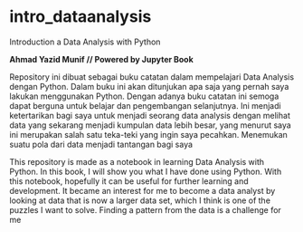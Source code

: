 # intro_dataanalysis
Introduction a Data Analysis with Python

**Ahmad Yazid Munif // Powered by Jupyter Book**

Repository ini dibuat sebagai buku catatan dalam mempelajari Data Analysis dengan Python. Dalam buku ini akan ditunjukan apa saja yang pernah saya lakukan menggunakan Python.
Dengan adanya buku catatan ini semoga dapat berguna untuk belajar dan pengembangan selanjutnya. 
Ini menjadi ketertarikan bagi saya untuk menjadi seorang data analysis dengan melihat data yang sekarang menjadi kumpulan data lebih besar, yang menurut saya ini merupakan salah satu teka-teki yang ingin saya pecahkan.
Menemukan suatu pola dari data menjadi tantangan bagi saya

This repository is made as a notebook in learning Data Analysis with Python. In this book, I will show you what I have done using Python.
With this notebook, hopefully it can be useful for further learning and development. 
It became an interest for me to become a data analyst by looking at data that is now a larger data set, which I think is one of the puzzles I want to solve.
Finding a pattern from the data is a challenge for me
